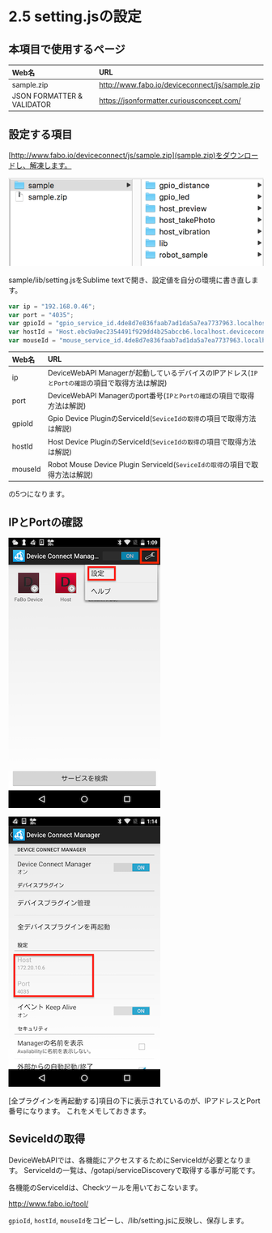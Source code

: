 # 2.5 setting.jsの設定

## 本項目で使用するページ

|Web名|URL|
|:--|:--|
| sample.zip | http://www.fabo.io/deviceconnect/js/sample.zip |
| JSON FORMATTER & VALIDATOR | https://jsonformatter.curiousconcept.com/ |

## 設定する項目

[http://www.fabo.io/deviceconnect/js/sample.zip](sample.zip)をダウンロードし、解凍します。

![](/img/samplezip001.png)

sample/lib/setting.jsをSublime textで開き、設定値を自分の環境に書き直します。

```javascript
var ip = "192.168.0.46";
var port = "4035";
var gpioId = "gpio_service_id.4de8d7e836faab7ad1da5a7ea7737963.localhost.deviceconnect.org";
var hostId = "Host.ebc9a9ec2354491f929dd4b25abccb6.localhost.deviceconnect.org";
var mouseId = "mouse_service_id.4de8d7e836faab7ad1da5a7ea7737963.localhost.deviceconnect.org";
```

|Web名|URL|
|:--|:--|
|ip| DeviceWebAPI Managerが起動しているデバイスのIPアドレス(`IPとPortの確認`の項目で取得方法は解説)|
|port|DeviceWebAPI Managerのport番号(`IPとPortの確認`の項目で取得方法は解説)|
|gpioId| Gpio Device PluginのServiceId(`SeviceIdの取得`の項目で取得方法は解説) |
|hostId| Host Device PluginのServiceId(`SeviceIdの取得`の項目で取得方法は解説) |
|mouseId| Robot Mouse Device Plugin ServiceId(`SeviceIdの取得`の項目で取得方法は解説) |

の5つになります。

## IPとPortの確認

![](./img/setting001.png)

![](./img/setting005.png)

[全プラグインを再起動する]項目の下に表示されているのが、IPアドレスとPort番号になります。
これをメモしておきます。

## SeviceIdの取得

DeviceWebAPIでは、各機能にアクセスするためにServiceIdが必要となります。
ServiceIdの一覧は、/gotapi/serviceDiscoveryで取得する事が可能です。

各機能のServiceIdは、Checkツールを用いておこないます。

http://www.fabo.io/tool/

`gpioId`, `hostId`, `mouseId`をコピーし、/lib/setting.jsに反映し、保存します。
